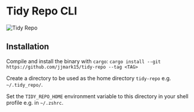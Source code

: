 # Tidy Repo CLI

![Tidy Repo](https://github.com/jjmark15/tidy-repo/workflows/Tidy%20Repo/badge.svg)

## Installation

Compile and install the binary with `cargo`:
```cargo install --git https://github.com/jjmark15/tidy-repo --tag <TAG>```

Create a directory to be used as the home directory `tidy-repo` e.g. `~/.tidy_repo/`.

Set the `TIDY_REPO_HOME` environment variable to this directory in your shell profile e.g. in `~/.zshrc`.
